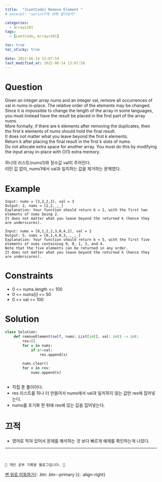 ```yaml
---
title:  "[LeetCode] Remove Element "
# excerpt: "sprintf에 대해 알아보자"

categories:
  - Arrays101
tags:
  - [LeetCode, Arrays101]

toc: true
toc_sticky: true
 
date: 2022-06-14 13:07:54
last_modified_at: 2022-06-14 13:07:58
---
```


# Question
Given an integer array nums and an integer val, remove all occurrences of val in nums in-place. The relative order of the elements may be changed.<br>
Since it is impossible to change the length of the array in some languages, you must instead have the result be placed in the first part of the array nums. <br>
More formally, if there are k elements after removing the duplicates, then the first k elements of nums should hold the final result. <br>
It does not matter what you leave beyond the first k elements.
<br>
Return k after placing the final result in the first k slots of nums.
<br>
Do not allocate extra space for another array. You must do this by modifying the input array in-place with O(1) extra memory.
<br><br>
하나의 리스트(nums1)와 정수값 val이 주어진다.<br>
리턴 값 없이, nums1에서 val과 일치하는 값을 제거하는 문제였다.

# Example
```
Input: nums = [3,2,2,3], val = 3
Output: 2, nums = [2,2,_,_]
Explanation: Your function should return k = 2, with the first two elements of nums being 2.
It does not matter what you leave beyond the returned k (hence they are underscores).
```
```
Input: nums = [0,1,2,2,3,0,4,2], val = 2
Output: 5, nums = [0,1,4,0,3,_,_,_]
Explanation: Your function should return k = 5, with the first five elements of nums containing 0, 0, 1, 3, and 4.
Note that the five elements can be returned in any order.
It does not matter what you leave beyond the returned k (hence they are underscores).
```


# Constraints
- 0 <= nums.length <= 100
- 0 <= nums[i] <= 50
- 0 <= val <= 100

# Solution
```py   
class Solution:
    def removeElement(self, nums: List[int], val: int) -> int:
        res=[]
        for x in nums:
            if x!=val:
                res.append(x)
                
        nums.clear()
        for x in res:
            nums.append(x)
        
```
- 직접 푼 풀이이다.
- res 리스트를 하나 더 만들어서 nums에서 val과 일치하지 않는 값만 res에 집어넣는다.
- nums를 초기화 한 뒤에 res에 있는 값을 집어넣는다.

# 끄적
- 영어로 적혀 있어서 문제를 해석하는 것 보다 빠르게 예제를 확인하는게 나았다.

***
<br>

    💛 개인 공부 기록용 블로그입니다. 👻

[맨 위로 이동하기](#){: .btn .btn--primary }{: .align-right}